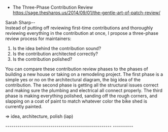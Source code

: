 
* The Three-Phase Contribution Review<br/>
https://sage.thesharps.us/2014/09/01/the-gentle-art-of-patch-review/<br/>

Sarah Sharp\-- <br/>
Instead of putting off reviewing first-time contributions
and thoroughly reviewing everything in the contribution at once, I
propose a three-phase review process for maintainers:

1. Is the idea behind the contribution sound? <br/>
2. Is the contribution architected correctly? <br/>
3. Is the contribution polished? <br/>

You can compare these contribution review phases to the phases of
building a new house or taking on a remodeling project. The first phase
is a simple yes or no on the architectural diagram, the big idea of the
contribution. The second phase is getting all the structural issues
correct and making sure the plumbing and electrical all connect
properly. The third phase is making everything polished, sanding off the
rough corners, and slapping on a coat of paint to match whatever color
the bike shed is currently painted.

=\> idea, architecture, polish (iap)

\-\-\-\-\-\-\-\-\-\-\-\-\-\-\-\-\-\-\-\-\-\-\-\-\-\-\-\-\-\-\-\-\-\-\-\-\-\-\-\-\-\-\-\-\-\-\-\-\-\-\--
\-\-\-\-\-\-\-\-\--
